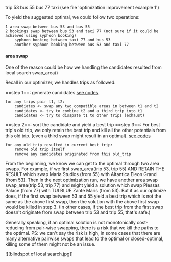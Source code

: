 trip 53 bus 55 bus 77 taxi (see file 'optimization improvement example 1')

To yield the suggested optimal, we could follow two operations:
```text
1 area swap between bus 53 and bus 55
2 bookings swap between bus 53 and taxi 77 (not sure if it could be achieved using syphoon booking)
	syphoon booking between taxi 77 and bus 53
	another syphoon booking between bus 53 and taxi 77
```

#### area swap
One of the reason could be how we handling the candidates resulted from local search swap_area()

Recall in our optimizer, we handles trips as followed:

==step 1==: generate candidates
[see codes](https://github.com/takemobiteam/tui-continuous-planning-system/blob/main/cps/planning_engine/local_optimizer.py#L334-L341)
```text
for any trips pair t1, t2:
	candiates <- swap any two compatible areas in between t1 and t2
	candidates <- try to combine t2 and a third trip into t1
	candidates <- try to disspate t1 to other trips (exhaust)
```
==step 2==: sort the candidate and yield a best trip
==step 3==: For best trip's old trip, we only retain the best trip and kill all the other potentials from this old trip. (even a third swap might result in an optimal).
[see codes](https://github.com/takemobiteam/tui-continuous-planning-system/blob/main/cps/planning_engine/local_optimizer.py#L376-L383)
```text
for any old trip resulted in current best trip:
	remove old trip itself
	remove any candidates originated from this old_trip
```

From the beginning, we know we can get to the optimal through two area swaps. For example, if we first swap_area(trip 53, trip 55) AND RETAIN THE RESULT which swap Maria Studios (from 55) with Altantica Eleon Grand (from 53). Then in the next optimization run, we have another area swap swap_area(trip 53, trip 77) and might yield a solution which swap Plessas Palace (from 77) with TUI BLUE Zante Maris (from 53). But if as our optimize does, if the first swap between 53 and 55 yield a best trip which is not the same as the above first swap, then the solution with the above first swap would be killed in step 3.
(In other cases, if the best trip from the first swap doesn't originate from swap between trip 53 and trip 55, that's safe.)

Generally speaking, if an optimal solution is not monotonically cost-reducing from pair-wise swapping, there is a risk that we kill the paths to the optimal. 
PS: we can't say the risk is high, in some cases that there are many alternative pairwise swaps that lead to the optimal or closed-optimal, killing some of them might not be an issue. 

![[blindspot of local search.jpg]]






